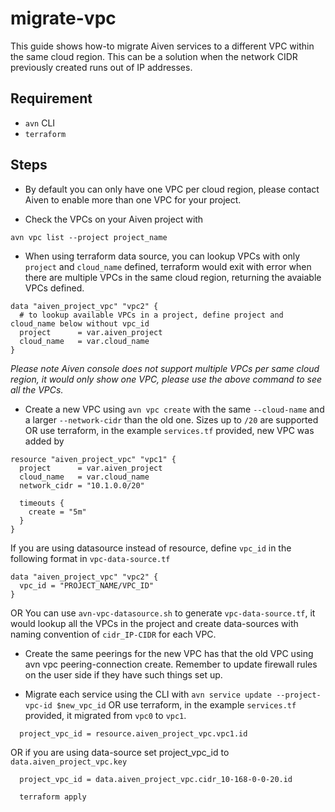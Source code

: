 # migrate-vpc

This guide shows how-to migrate Aiven services to a different VPC within the same cloud region.  This can be a solution when the network CIDR previously created runs out of IP addresses.

## Requirement

- `avn` CLI
- `terraform`

## Steps

- By default you can only have one VPC per cloud region, please contact Aiven to enable more than one VPC for your project.

- Check the VPCs on your Aiven project with 

```avn vpc list --project project_name```

- When using terraform data source, you can lookup VPCs with only ``project`` and ``cloud_name`` defined, terraform would exit with error when there are multiple VPCs in the same cloud region, returning the avaiable VPCs defined.
```
data "aiven_project_vpc" "vpc2" {
  # to lookup available VPCs in a project, define project and cloud_name below without vpc_id
  project      = var.aiven_project
  cloud_name   = var.cloud_name
}
```

*Please note Aiven console does not support multiple VPCs per same cloud region, it would only show one VPC, please use the above command to see all the VPCs.*

- Create a new VPC using ``avn vpc create`` with the same ``--cloud-name`` and a larger ``--network-cidr`` than the old one. Sizes up to ``/20`` are supported OR use terraform, in the example ``services.tf`` provided, new VPC was added by
```
resource "aiven_project_vpc" "vpc1" {
  project      = var.aiven_project
  cloud_name   = var.cloud_name
  network_cidr = "10.1.0.0/20"

  timeouts {
    create = "5m"
  }
}
```
If you are using datasource instead of resource, define ``vpc_id`` in the following format in ``vpc-data-source.tf``

```
data "aiven_project_vpc" "vpc2" {
  vpc_id = "PROJECT_NAME/VPC_ID"
}
```
OR
You can use ``avn-vpc-datasource.sh`` to generate ``vpc-data-source.tf``, it would lookup all the VPCs in the project and create data-sources with naming convention of ``cidr_IP-CIDR`` for each VPC.


- Create the same peerings for the new VPC has that the old VPC using avn vpc peering-connection create. Remember to update firewall rules on the user side if they have such things set up.

- Migrate each service using the CLI with ``avn service update --project-vpc-id $new_vpc_id`` OR use terraform, in the example ``services.tf`` provided, it migrated from ``vpc0`` to ``vpc1``.
```
  project_vpc_id = resource.aiven_project_vpc.vpc1.id 
```
OR if you are using data-source set project_vpc_id to ``data.aiven_project_vpc.key``
```
  project_vpc_id = data.aiven_project_vpc.cidr_10-168-0-0-20.id
```

```
  terraform apply
```
